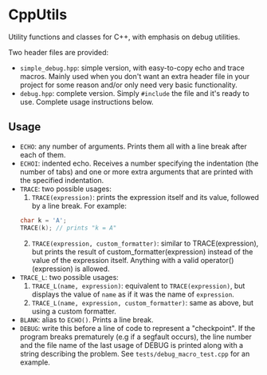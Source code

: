 # CppUtils
Utility functions and classes for C++, with emphasis on debug utilities.

Two header files are provided:
* `simple_debug.hpp`: simple version, with easy-to-copy echo and trace macros. Mainly used when you don't want an extra header file in your project for some reason and/or only need very basic functionality.
* `debug.hpp`: complete version. Simply `#include` the file and it's ready to use. Complete usage instructions below.

## Usage
* `ECHO`: any number of arguments. Prints them all with a line break after each of them.
* `ECHOI`: indented echo. Receives a number specifying the indentation (the number of tabs) and one or more extra arguments that are printed with the specified indentation.
* `TRACE`: two possible usages:
  1. `TRACE(expression)`: prints the expression itself and its value, followed by a line break. For example:
  ```C++
  char k = 'A';
  TRACE(k); // prints "k = A"
  ```
  2. `TRACE(expression, custom_formatter)`: similar to TRACE(expression), but prints the result of custom_formatter(expression) instead of the value of the expression itself. Anything with a valid operator()(expression) is allowed.
* `TRACE_L`: two possible usages:
  1. `TRACE_L(name, expression)`: equivalent to `TRACE(expression)`, but displays the value of `name` as if it was the name of `expression`.
  2. `TRACE_L(name, expression, custom_formatter)`: same as above, but using a custom formatter.
* `BLANK`: alias to `ECHO()`. Prints a line break.
* `DEBUG`: write this before a line of code to represent a "checkpoint". If the program breaks prematurely (e.g if a segfault occurs), the line number and the file name of the last usage of DEBUG is printed along with a string describing the problem. See `tests/debug_macro_test.cpp` for an example.
